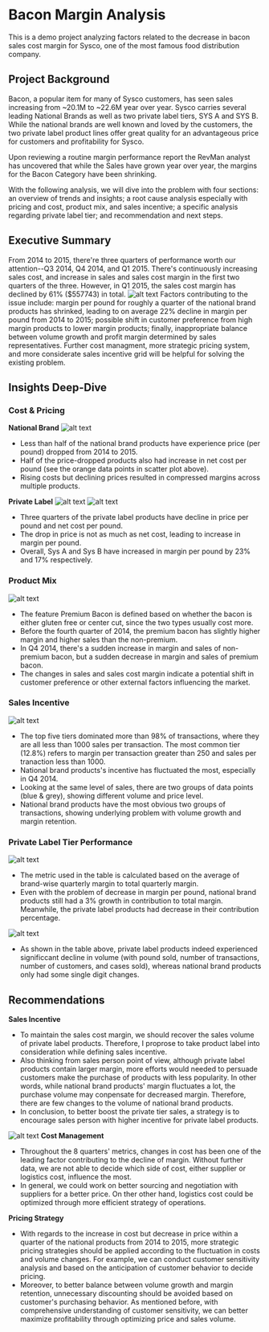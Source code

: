 # Bacon Margin Analysis
This is a demo project analyzing factors related to the decrease in bacon sales cost margin for Sysco, one of the most famous food distribution company.

## Project Background

Bacon, a popular item for many of Sysco customers, has seen sales increasing from ~20.1M to ~22.6M year over year. Sysco carries several leading National Brands as well as two private label tiers, SYS A and SYS B. While the national brands are well known and loved by the customers, the two private label  product lines offer great quality for an advantageous price for customers and profitability for Sysco. 

Upon reviewing a routine margin performance report the RevMan analyst has uncovered that while the Sales have grown year over year, the margins for the Bacon Category have been shrinking.

With the following analysis, we will dive into the problem with four sections: an overview of trends and insights; a root cause analysis especially with pricing and cost, product mix, and sales incentive; a specific analysis regarding private label tier; and recommendation and next steps.

## Executive Summary
From 2014 to 2015, there're three quarters of performance worth our attention--Q3 2014, Q4 2014, and Q1 2015. There's continuously increasing sales cost, and increase in sales and sales cost margin in the first two quarters of the three. However, in Q1 2015, the sales cost margin has declined by 61% ($557743) in total.
![alt text](tbls&viz/Overview.png)
Factors contributing to the issue include: margin per pound for roughly a quarter of the national brand products has shrinked, leading to on average 22% decline in margin per pound from 2014 to 2015; possible shift in customer preference from high margin products to lower margin products; finally, inappropriate balance between volume growth and profit margin determined by sales representatives. Further cost managment, more strategic pricing system, and more considerate sales incentive grid will be helpful for solving the existing problem. 

## Insights Deep-Dive
### Cost & Pricing
**National Brand**
![alt text](tbls&viz/NatBrn.png)
- Less than half of the national brand products have experience price (per pound) dropped from 2014 to 2015.
- Half of the price-dropped products also had increase in net cost per pound (see the orange data points in scatter plot above).
- Rising costs but declining prices resulted in compressed margins across multiple products.

**Private Label**
![alt text](tbls&viz/SysA.png)
![alt text](tbls&viz/SysB.png)
- Three quarters of the private label products have decline in price per pound and net cost per pound.
- The drop in price is not as much as net cost, leading to increase in margin per pound.
- Overall, Sys A and Sys B have increased in margin per pound by 23% and 17% respectively.

### Product Mix
![alt text](tbls&viz/PremiumBacon.png)
- The feature Premium Bacon is defined based on whether the bacon is either gluten free or center cut, since the two types usually cost more.
- Before the fourth quarter of 2014, the premium bacon has slightly higher margin and higher sales than the non-premium.
- In Q4 2014, there's a sudden increase in margin and sales of non-premium bacon, but a sudden decrease in margin and sales of premium bacon.
- The changes in sales and sales cost margin indicate a potential shift in customer preference or other external factors influencing the market.

### Sales Incentive
![alt text](tbls&viz/SalesIncentive.png)
- The top five tiers dominated more than 98% of transactions, where they are all less than 1000 sales per transaction. The most common tier (12.8%) refers to margin per transaction greater than 250 and sales per tranaction less than 1000.
- National brand products's incentive has fluctuated the most, especially in Q4 2014.
- Looking at the same level of sales, there are two groups of data points (blue & grey), showing different volume and price level.
- National brand products have the most obvious two groups of transactions, showing underlying problem with volume growth and margin retention.

### Private Label Tier Performance
![alt text](tbls&viz/PrivatLabel.png)
- The metric used in the table is calculated based on the average of brand-wise quarterly margin to total quarterly margin.
- Even with the problem of decrease in margin per pound, national brand products still had a 3% growth in contribution to total margin. Meanwhile, the private label products had decrease in their contribution percentage.

![alt text](tbls&viz/VolumeChanges.png)
- As shown in the table above, private label products indeed experienced significcant decline in volume (with pound sold, number of transactions, number of customers, and cases sold), whereas national brand products only had some single digit changes.

## Recommendations
**Sales Incentive**
- To maintain the sales cost margin, we should recover the sales volume of private label products. Therefore, I proprose to take product label into consideration while defining sales incentive. 
- Also thinking from sales person point of view, although private label products contain larger margin, more efforts would needed to persuade customers make the purchase of products with less popularity. In other words, while national brand products' margin fluctuates a lot, the purchase volume may conpensate for decreased margin. Therefore, there are few changes to the volume of national brand products. 
- In conclusion, to better boost the private tier sales, a strategy is to encourage sales person with higher incentive for private label products.

![alt text](tbls&viz/Overview_viz.png)
**Cost Management**
- Throughout the 8 quarters' metrics, changes in cost has been one of the leading factor contributing to the decline of margin. Without further data, we are not able to decide which side of cost, either supplier or logistics cost, influence the most. 
- In general, we could work on better sourcing and negotiation with suppliers for a better price. On ther other hand, logistics cost could be optimized through more efficient strategy of operations.

**Pricing Strategy**
- With regards to the increase in cost but decrease in price within a quarter of the national products from 2014 to 2015, more strategic pricing strategies should be applied according to the fluctuation in costs and volume changes. For example, we can conduct customer sensitivity analysis and based on the anticipation of customer behavior to decide pricing. 
- Moreover, to better balance between volume growth and margin retention, unnecessary discounting should be avoided based on customer's purchasing behavior. As mentioned before, with comprehensive understanding of customer sensitivity, we can better maximize profitability through optimizing price and sales volume.








